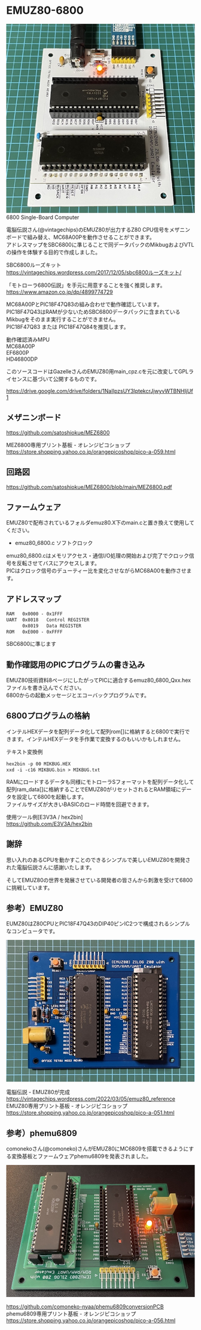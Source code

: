 # EMUZ80-6800

![MEZ6800](https://github.com/satoshiokue/EMUZ80-6800/blob/main/imgs/IMG_6800_proto.jpeg)  
6800 Single-Board Computer

電脳伝説さん(@vintagechips)のEMUZ80が出力するZ80 CPU信号をメザニンボードで組み替え、MC68A00Pを動作させることができます。  
アドレスマップをSBC6800に準じることで同データパックのMikbugおよびVTLの操作を体験する目的で作成しました。  

SBC6800ルーズキット  
https://vintagechips.wordpress.com/2017/12/05/sbc6800ルーズキット/

「モトローラ6800伝説」を手元に用意することを強く推奨します。  
https://www.amazon.co.jp/dp/4899774729

MC68A00PとPIC18F47Q83の組み合わせで動作確認しています。  
PIC18F47Q43はRAMが少ないためSBC6800データパックに含まれているMikbugをそのまま実行することができません。  
PIC18F47Q83 または PIC18F47Q84を推奨します。

動作確認済みMPU  
MC68A00P  
EF6800P  
HD46800DP  

このソースコードはGazelleさんのEMUZ80用main_cpz.cを元に改変してGPLライセンスに基づいて公開するものです。

https://drive.google.com/drive/folders/1NaIIpzsUY3lptekcrJjwyvWTBNHIjUf1

## メザニンボード
https://github.com/satoshiokue/MEZ6800  

MEZ6800専用プリント基板 - オレンジピコショップ  
https://store.shopping.yahoo.co.jp/orangepicoshop/pico-a-059.html

## 回路図
https://github.com/satoshiokue/MEZ6800/blob/main/MEZ6800.pdf

## ファームウェア

EMUZ80で配布されているフォルダemuz80.X下のmain.cと置き換えて使用してください。
* emuz80_6800.c ソフトクロック

emuz80_6800.cはメモリアクセス・通信I/O処理の開始および完了でクロック信号を反転させてバスにアクセスします。  
PICはクロック信号のデューティー比を変化させながらMC68A00を動作させます。

## アドレスマップ
```
RAM   0x0000 - 0x1FFF
UART  0x8018   Control REGISTER
      0x8019   Data REGISTER
ROM   0xE000 - 0xFFFF
```
SBC6800に準じます

## 動作確認用のPICプログラムの書き込み
EMUZ80技術資料8ページにしたがってPICに適合するemuz80_6800_Qxx.hexファイルを書き込んでください。  
6800からの起動メッセージとエコーバックプログラムです。

## 6800プログラムの格納
インテルHEXデータを配列データ化して配列rom[]に格納すると6800で実行できます。インテルHEXデータを手作業で変換するのもいいかもしれません。

テキスト変換例
```
hex2bin -p 00 MIKBUG.HEX
xxd -i -c16 MIKBUG.bin > MIKBUG.txt
```

RAMにロードするデータも同様にモトローラSフォーマットを配列データ化して配列ram_data[]に格納することでEMUZ80がリセットされるとRAM領域にデータを設定して6800を起動します。  
ファイルサイズが大きいBASICのロード時間を回避できます。

使用ツール例[E3V3A / hex2bin]  
https://github.com/E3V3A/hex2bin

## 謝辞
思い入れのあるCPUを動かすことのできるシンプルで美しいEMUZ80を開発された電脳伝説さんに感謝いたします。

そしてEMUZ80の世界を発展させている開発者の皆さんから刺激を受けて6800に挑戦しています。

## 参考）EMUZ80
EUMZ80はZ80CPUとPIC18F47Q43のDIP40ピンIC2つで構成されるシンプルなコンピュータです。

![EMUZ80](https://github.com/satoshiokue/EMUZ80-6502/blob/main/imgs/IMG_Z80.jpeg)

電脳伝説 - EMUZ80が完成  
https://vintagechips.wordpress.com/2022/03/05/emuz80_reference  
EMUZ80専用プリント基板 - オレンジピコショップ  
https://store.shopping.yahoo.co.jp/orangepicoshop/pico-a-051.html

## 参考）phemu6809
comonekoさん(@comoneko)さんがEMUZ80にMC6809を搭載できるようにする変換基板とファームウェアphemu6809を発表されました。

![phemu6809](https://github.com/satoshiokue/EMUZ80-6502/blob/main/imgs/IMG_6809.jpeg)

https://github.com/comoneko-nyaa/phemu6809conversionPCB  
phemu6809専用プリント基板 - オレンジピコショップ  
https://store.shopping.yahoo.co.jp/orangepicoshop/pico-a-056.html
